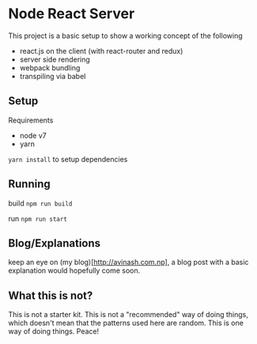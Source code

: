 # Node React Server
This project is a basic setup to show a working concept of the following
 - react.js on the client (with react-router and redux)
 - server side rendering
 - webpack bundling
 - transpiling via babel

## Setup
Requirements
 - node v7
 - yarn

`yarn install` to setup dependencies

## Running
build
`npm run build`

run
`npm run start`

## Blog/Explanations
keep an eye on (my blog)[http://avinash.com.np], a blog post with a basic explanation would hopefully come soon.

## What this is not?
This is not a starter kit. This is not a "recommended" way of doing things, which doesn't mean that the patterns used here are random. This is one way of doing things. Peace!

